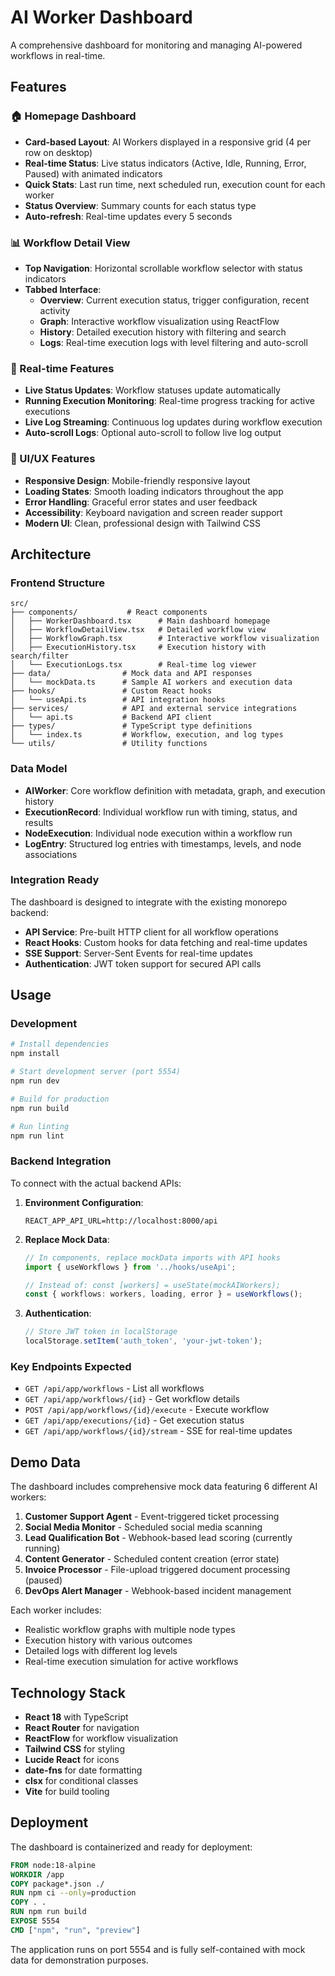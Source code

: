 # AI Worker Dashboard

A comprehensive dashboard for monitoring and managing AI-powered workflows in real-time.

## Features

### 🏠 Homepage Dashboard
- **Card-based Layout**: AI Workers displayed in a responsive grid (4 per row on desktop)
- **Real-time Status**: Live status indicators (Active, Idle, Running, Error, Paused) with animated indicators
- **Quick Stats**: Last run time, next scheduled run, execution count for each worker
- **Status Overview**: Summary counts for each status type
- **Auto-refresh**: Real-time updates every 5 seconds

### 📊 Workflow Detail View
- **Top Navigation**: Horizontal scrollable workflow selector with status indicators
- **Tabbed Interface**:
  - **Overview**: Current execution status, trigger configuration, recent activity
  - **Graph**: Interactive workflow visualization using ReactFlow
  - **History**: Detailed execution history with filtering and search
  - **Logs**: Real-time execution logs with level filtering and auto-scroll

### 🔄 Real-time Features
- **Live Status Updates**: Workflow statuses update automatically
- **Running Execution Monitoring**: Real-time progress tracking for active executions
- **Live Log Streaming**: Continuous log updates during workflow execution
- **Auto-scroll Logs**: Optional auto-scroll to follow live log output

### 🎨 UI/UX Features
- **Responsive Design**: Mobile-friendly responsive layout
- **Loading States**: Smooth loading indicators throughout the app
- **Error Handling**: Graceful error states and user feedback
- **Accessibility**: Keyboard navigation and screen reader support
- **Modern UI**: Clean, professional design with Tailwind CSS

## Architecture

### Frontend Structure
```
src/
├── components/           # React components
│   ├── WorkerDashboard.tsx      # Main dashboard homepage
│   ├── WorkflowDetailView.tsx   # Detailed workflow view
│   ├── WorkflowGraph.tsx        # Interactive workflow visualization
│   ├── ExecutionHistory.tsx     # Execution history with search/filter
│   └── ExecutionLogs.tsx        # Real-time log viewer
├── data/                # Mock data and API responses
│   └── mockData.ts      # Sample AI workers and execution data
├── hooks/               # Custom React hooks
│   └── useApi.ts        # API integration hooks
├── services/            # API and external service integrations
│   └── api.ts           # Backend API client
├── types/               # TypeScript type definitions
│   └── index.ts         # Workflow, execution, and log types
└── utils/               # Utility functions
```

### Data Model
- **AIWorker**: Core workflow definition with metadata, graph, and execution history
- **ExecutionRecord**: Individual workflow run with timing, status, and results
- **NodeExecution**: Individual node execution within a workflow run
- **LogEntry**: Structured log entries with timestamps, levels, and node associations

### Integration Ready
The dashboard is designed to integrate with the existing monorepo backend:
- **API Service**: Pre-built HTTP client for all workflow operations
- **React Hooks**: Custom hooks for data fetching and real-time updates
- **SSE Support**: Server-Sent Events for real-time updates
- **Authentication**: JWT token support for secured API calls

## Usage

### Development
```bash
# Install dependencies
npm install

# Start development server (port 5554)
npm run dev

# Build for production
npm run build

# Run linting
npm run lint
```

### Backend Integration
To connect with the actual backend APIs:

1. **Environment Configuration**:
   ```env
   REACT_APP_API_URL=http://localhost:8000/api
   ```

2. **Replace Mock Data**:
   ```typescript
   // In components, replace mockData imports with API hooks
   import { useWorkflows } from '../hooks/useApi';

   // Instead of: const [workers] = useState(mockAIWorkers);
   const { workflows: workers, loading, error } = useWorkflows();
   ```

3. **Authentication**:
   ```typescript
   // Store JWT token in localStorage
   localStorage.setItem('auth_token', 'your-jwt-token');
   ```

### Key Endpoints Expected
- `GET /api/app/workflows` - List all workflows
- `GET /api/app/workflows/{id}` - Get workflow details
- `POST /api/app/workflows/{id}/execute` - Execute workflow
- `GET /api/app/executions/{id}` - Get execution status
- `GET /api/app/workflows/{id}/stream` - SSE for real-time updates

## Demo Data

The dashboard includes comprehensive mock data featuring 6 different AI workers:

1. **Customer Support Agent** - Event-triggered ticket processing
2. **Social Media Monitor** - Scheduled social media scanning
3. **Lead Qualification Bot** - Webhook-based lead scoring (currently running)
4. **Content Generator** - Scheduled content creation (error state)
5. **Invoice Processor** - File-upload triggered document processing (paused)
6. **DevOps Alert Manager** - Webhook-based incident management

Each worker includes:
- Realistic workflow graphs with multiple node types
- Execution history with various outcomes
- Detailed logs with different log levels
- Real-time execution simulation for active workflows

## Technology Stack

- **React 18** with TypeScript
- **React Router** for navigation
- **ReactFlow** for workflow visualization
- **Tailwind CSS** for styling
- **Lucide React** for icons
- **date-fns** for date formatting
- **clsx** for conditional classes
- **Vite** for build tooling

## Deployment

The dashboard is containerized and ready for deployment:

```dockerfile
FROM node:18-alpine
WORKDIR /app
COPY package*.json ./
RUN npm ci --only=production
COPY . .
RUN npm run build
EXPOSE 5554
CMD ["npm", "run", "preview"]
```

The application runs on port 5554 and is fully self-contained with mock data for demonstration purposes.
